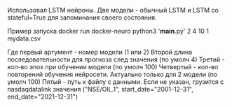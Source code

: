 Использовал LSTM нейроны. 
Две модели - обычный LSTM и LSTM со stateful=True для запоминания своего состояния.

Пример запуска 
  docker run docker-neuro python3 '__main__.py' 2 4 10 1 mydata.csv
  
Где первый аргумент - номер модели (1 или 2)
Второй длина последовательности для прогноза след значения (по умолч 4)
Третий - кол-во эпох при обучении модели (по умолч 100)
Четвертый - кол-во повторений обучения нейросети. Актуально только для 2 модели (по умолч 100)
Пятый - путь к файлу с данными. Если не указан, грузится с nasdaqdatalink значения ("NSE/OIL.1", start_date="2001-12-31", end_date="2021-12-31")
